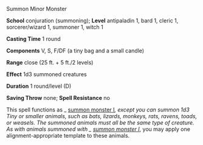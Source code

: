 Summon Minor Monster

**School** conjuration (summoning); **Level** antipaladin 1, bard 1, cleric 1, sorcerer/wizard 1, summoner 1, witch 1

**Casting Time** 1 round

**Components** V, S, F/DF (a tiny bag and a small candle)

**Range** close (25 ft. + 5 ft./2 levels)

**Effect** 1d3 summoned creatures

**Duration** 1 round/level (D)

**Saving Throw** none; **Spell Resistance** no

This spell functions as _ [summon monster I](/pathfinderRPG/prd/spells/summonMonster.html#_summon-monster-i)_, except you can summon 1d3 Tiny or smaller animals, such as bats, lizards, monkeys, rats, ravens, toads, or weasels. The summoned animals must all be the same type of creature. As with animals summoned with _ [summon monster I](/pathfinderRPG/prd/spells/summonMonster.html#_summon-monster-i)_, you may apply one alignment-appropriate template to these animals.

